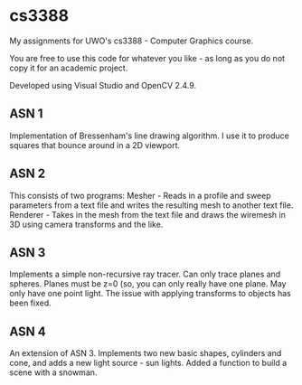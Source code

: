 cs3388
======

My assignments for UWO's cs3388 - Computer Graphics course.

You are free to use this code for whatever you like - as long as you do not copy it for an academic project.

Developed using Visual Studio and OpenCV 2.4.9.

ASN 1
-----
Implementation of Bressenham's line drawing algorithm.
I use it to produce squares that bounce around in a 2D viewport.

ASN 2
-----
This consists of two programs:
  Mesher - Reads in a profile and sweep parameters from a text file and writes the resulting mesh to another text file.
  Renderer - Takes in the mesh from the text file and draws the wiremesh in 3D using camera transforms and the like.
  
ASN 3
-----
Implements a simple non-recursive ray tracer.  Can only trace planes and spheres.  Planes must be z=0 (so, you can only really have one plane. May only have one point light.
The issue with applying transforms to objects has been fixed.

ASN 4
-----
An extension of ASN 3.
Implements two new basic shapes, cylinders and cone, and adds a new light source - sun lights.
Added a function to build a scene with a snowman.
